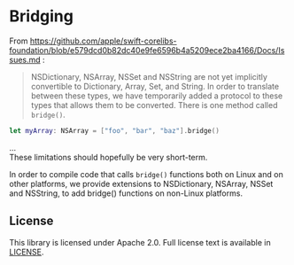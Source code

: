 # Bridging

From https://github.com/apple/swift-corelibs-foundation/blob/e579dcd0b82dc40e9fe6596b4a5209ece2ba4166/Docs/Issues.md :

> NSDictionary, NSArray, NSSet and NSString are not yet implicitly convertible to Dictionary, Array, Set, and String. In order to translate between these types, we have temporarily added a protocol to these types that allows them to be converted. There is one method called `bridge()`.
```swift
let myArray: NSArray = ["foo", "bar", "baz"].bridge()
```
... <br /> These limitations should hopefully be very short-term.

In order to compile code that calls `bridge()` functions both on Linux and on other platforms, we provide extensions to NSDictionary, NSArray, NSSet and NSString, to add bridge() functions on non-Linux platforms.

## License

This library is licensed under Apache 2.0. Full license text is available in [LICENSE](LICENSE.txt).
